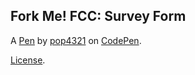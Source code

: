 Fork Me! FCC: Survey Form
-------------------------


A [Pen](https://codepen.io/pop321/pen/poomOXJ) by [pop4321](https://codepen.io/pop321) on [CodePen](https://codepen.io).

[License](https://codepen.io/pop321/pen/poomOXJ/license).